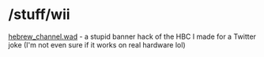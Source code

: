 # /stuff/wii
[hebrew_channel.wad](https://dmgrstuff.github.io/stuff/wii/hebrew_channel.wad) - a stupid banner hack of the HBC I made for a Twitter joke (I'm not even sure if it works on real hardware lol)